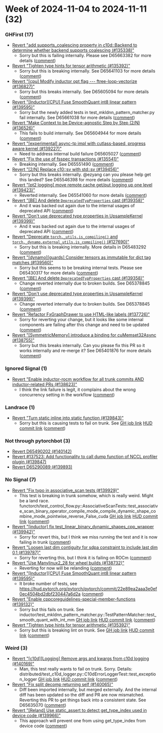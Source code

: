 # Week of 2024-11-04 to 2024-11-11 (32)

### GHFirst (17)

- [Revert "add supports_coalescing property in c10d::Backend  to determine whether backend supports coalescing (#135338)"](https://github.com/pytorch/pytorch/commit/1400fedf76a2e357d0abc539920ce097ed1bee0d)
  - Sorry but this is failing internally. Please see D65663382 for more details ([comment](https://github.com/pytorch/pytorch/pull/135338#issuecomment-2465911854))
- [Revert "Tighten type hints for tensor arithmetic (#135392)"](https://github.com/pytorch/pytorch/commit/beae7725be141f4539d87a58b455b5467118dcdf)
  - Sorry but this is breaking internally. See D65641103 for more details ([comment](https://github.com/pytorch/pytorch/pull/135392#issuecomment-2465906839))
- [Revert "[cpu] Modify inductor opt flag --- ftree-loop-vectorize (#136827)"](https://github.com/pytorch/pytorch/commit/347f96061f1cff603983b9be19ec92b374329a5b)
  - Sorry but this breaks internally. See D65605094 for more details ([comment](https://github.com/pytorch/pytorch/pull/136827#issuecomment-2465805271))
- [Revert "[Inductor][CPU] Fuse SmoothQuant int8 linear pattern (#139595)"](https://github.com/pytorch/pytorch/commit/a7724518c05006368a48b52b3a4ef69b109dd17c)
  - Sorry but the newly added tests in test_mkldnn_pattern_matcher.py fail internally. See D65661038 for more details ([comment](https://github.com/pytorch/pytorch/pull/139595#issuecomment-2465797016))
- [Revert "Make Context to be Device-agnostic Step by Step (2/N) (#136526)"](https://github.com/pytorch/pytorch/commit/80d0356b111589fd0425d3668b8c6d4a203e8548)
  - This fails to build internally. See D65604944 for more details ([comment](https://github.com/pytorch/pytorch/pull/136526#issuecomment-2465790157))
- [Revert "[experimental] async-tp impl with cutlass-based, progress aware kernel (#139227)"](https://github.com/pytorch/pytorch/commit/36e0f119d0359a3ad75d0ab665353c314edc20aa)
  - Need to address internal build failure D65605027 ([comment](https://github.com/pytorch/pytorch/pull/139227#issuecomment-2463204467))
- [Revert "Fix the use of fsspec transactions (#135541)"](https://github.com/pytorch/pytorch/commit/a60bc051e3755a6a87ad03eee84a640af3f28682)
  - Breaking internally. See D65551490 ([comment](https://github.com/pytorch/pytorch/pull/135541#issuecomment-2462774239))
- [Revert "[2/N] Replace c10::sv with std::sv (#139456)"](https://github.com/pytorch/pytorch/commit/7e023863031146e4d2e508ef99e4a167293359ee)
  - Sorry but this breaks internally. @ezyang can you please help get this landed? See D65546398 for more details ([comment](https://github.com/pytorch/pytorch/pull/139456#issuecomment-2462768891))
- [Revert "[pt2 logging] move remote cache get/put logging up one level (#139423)"](https://github.com/pytorch/pytorch/commit/9018326bb836f881292d61adbd0903fd3965e827)
  - Reverted internally. See D65541060 for more details ([comment](https://github.com/pytorch/pytorch/pull/139423#issuecomment-2460765579))
- [Revert "[BE] And delete `DeprecatedTypProperties` cast (#139358)"](https://github.com/pytorch/pytorch/commit/06ad4044019a10bc8561b4f699d9bf77254bc04f)
  - And it was backed out again due to the internal usages of deprecated API ([comment](https://github.com/pytorch/pytorch/pull/139358#issuecomment-2459740090))
- [Revert "Don't use deprecated type properties in UpsampleKernel (#139399)"](https://github.com/pytorch/pytorch/commit/53299b8a38b1354f41505d0c1ecb7742f77ed308)
  - And it was backed out again due to the internal usages of deprecated API ([comment](https://github.com/pytorch/pytorch/pull/139358#issuecomment-2459740090))
- [Revert "Deprecate `torch._utils.is_compiling()` and `torch._dynamo.external_utils.is_compiling()` (#127690)"](https://github.com/pytorch/pytorch/commit/1d28b8b6d52c69607bedf0a7c00b9a859adf6f4d)
  - Sorry but this is breaking internally. More details in D65483292 ([comment](https://github.com/pytorch/pytorch/pull/127690#issuecomment-2458381056))
- [Revert "[dynamo][guards] Consider tensors as immutable for dict tag matches (#139560)"](https://github.com/pytorch/pytorch/commit/4d5cc1b4efa2c07a798c2b216990056153c6fe3a)
  - Sorry but this seems to be breaking internal tests. Please see D65430317 for more details ([comment](https://github.com/pytorch/pytorch/pull/139560#issuecomment-2457620720))
- [Revert "[BE] And delete `DeprecatedTypProperties` cast (#139358)"](https://github.com/pytorch/pytorch/commit/1b6f0b2a00cf411d708e0fda40883724cd06e4ff)
  - Change reverted internally due to broken builds. See D65378845 ([comment](https://github.com/pytorch/pytorch/pull/139358#issuecomment-2455959040))
- [Revert "Don't use deprecated type properties in UpsampleKernel (#139399)"](https://github.com/pytorch/pytorch/commit/4a3ee964274901464f47ff133cec5e48fb4e33c6)
  - Change reverted internally due to broken builds. See D65378845 ([comment](https://github.com/pytorch/pytorch/pull/139358#issuecomment-2455959040))
- [Revert "Refactor FxGraphDrawer to use HTML-like labels (#137726)"](https://github.com/pytorch/pytorch/commit/6dada2136aa3cd8d3752c1b7f10abf5e97c838d1)
  - Sorry for reverting your change, but it looks like some internal components are failing after this change and need to be updated ([comment](https://github.com/pytorch/pytorch/pull/137726#issuecomment-2455332612))
- [Revert "[SymmetricMemory] introduce a binding for cuMemset32Async (#138755)"](https://github.com/pytorch/pytorch/commit/3ca794783f3fd7b3fec97135282ffa5426ddc73f)
  - Sorry but this breaks internally.  Can you please fix this PR so it works internally and re-merge it? See D65401876 for more details ([comment](https://github.com/pytorch/pytorch/pull/138755#issuecomment-2455173596))

### Ignored Signal (1)

- [Revert "Enable inductor-rocm workflow for all trunk commits AND inductor-related PRs (#138623)"](https://github.com/pytorch/pytorch/commit/fc6496c70364d6da4e3a5c4bd03e1892f5da82de)
  - I think the link failure is legit, it complains about the wrong concurrency setting in the workflow ([comment](https://github.com/pytorch/pytorch/pull/138623#issuecomment-2465277228))

### Landrace (1)

- [Revert "Turn static inline into static function (#139843)"](https://github.com/pytorch/pytorch/commit/68f1b52d8a65cf0f3f49b93410fb76a3dbc1ba80)
  - Sorry but this is causing tests to fail on trunk. See [GH job link](https://github.com/pytorch/pytorch/actions/runs/11729669425/job/32675829894) [HUD commit link](https://hud.pytorch.org/pytorch/pytorch/commit/72d3f5b26d90396f7a357fa3e5d82656ca74c102) ([comment](https://github.com/pytorch/pytorch/pull/139843#issuecomment-2463354131))

### Not through pytorchbot (3)

- [Revert D65490202 (#140142)](https://github.com/pytorch/pytorch/commit/411203e7c1daf687b85f36e07e45d4535c2b5b75)
- [Revert #137523: Add functionality to call dump function of NCCL profiler plugin (#139847)](https://github.com/pytorch/pytorch/commit/1127c8259296235b164087bfb2442dcb6224fb2b)
- [Revert D65290089 (#139893)](https://github.com/pytorch/pytorch/commit/52446d7f300c251a87d14196a597accab7e758dc)

### No Signal (7)

- [Revert "Fix typo in associative_scan tests (#139929)"](https://github.com/pytorch/pytorch/commit/3483f7809ecda6868d952e2d7a148572c087876f)
  - This test is breaking in trunk somehow, which is really weird. Might be a land race. functorch/test_control_flow.py::AssociativeScanTests::test_associative_scan_binary_operator_compile_mode_compile_dynamic_shape_combine_mode_pointwise_reverse_False_cuda [GH job link](https://github.com/pytorch/pytorch/actions/runs/11747748990/job/32732254909) [HUD commit link](https://hud.pytorch.org/pytorch/pytorch/commit/7fa94f03635709a30ef85c6955dcdd5051e72e71) ([comment](https://github.com/pytorch/pytorch/pull/139929#issuecomment-2465773366))
- [Revert "[inductor] fix test_linear_binary_dynamic_shapes_cpp_wrapper (#139942)"](https://github.com/pytorch/pytorch/commit/f0ffaa5e1644d4978e9f0e54557a7964c574dd52)
  - Sorry for revert this, but I think we miss running the test and it is now failing in trunk ([comment](https://github.com/pytorch/pytorch/pull/139942#issuecomment-2463599298))
- [Revert "Loosen last dim contiguity for sdpa constraint to include last dim 0,1 (#139787)"](https://github.com/pytorch/pytorch/commit/604e353caefb2fdf777ef02035232d54c3642798)
  - Sorry for reverting this, but I think it is failing on ROCm ([comment](https://github.com/pytorch/pytorch/pull/139787#issuecomment-2461234683))
- [Revert "Use Manylinux2_28 for wheel builds (#138732)"](https://github.com/pytorch/pytorch/commit/dd6738c1ad6dd5c13f583a8236182e4d5aff17ad)
  - Reverting for now will be relanding ([comment](https://github.com/pytorch/pytorch/pull/138732#issuecomment-2460570980))
- [Revert "[Inductor][CPU] Fuse SmoothQuant int8 linear pattern (#139595)"](https://github.com/pytorch/pytorch/commit/44e4949bcfda3bb41f3d70f0e3f4b137a8087d89)
  - It broke number of tests, see https://hud.pytorch.org/pytorch/pytorch/commit/22e89ea2aaa3e0ef0ec4504bd2dbf230447a6d2a ([comment](https://github.com/pytorch/pytorch/pull/139595#issuecomment-2459754355))
- [Revert "Enable cppcoreguidelines-special-member-functions (#139132)"](https://github.com/pytorch/pytorch/commit/10d77293335b01ab97ef3271a3a0ea38dbccf843)
  - Sorry but this fails on trunk. See inductor/test_mkldnn_pattern_matcher.py::TestPatternMatcher::test_smooth_quant_with_int_mm [GH job link](https://github.com/pytorch/pytorch/actions/runs/11699366379/job/32591132460) [HUD commit link](https://hud.pytorch.org/pytorch/pytorch/commit/22e89ea2aaa3e0ef0ec4504bd2dbf230447a6d2a) ([comment](https://github.com/pytorch/pytorch/pull/139132#issuecomment-2459743145))
- [Revert "Tighten type hints for tensor arithmetic (#135392)"](https://github.com/pytorch/pytorch/commit/6add86a29f6d25c2468207be0f5f4937b27b7e3b)
  - Sorry but this is breaking lint on trunk. See [GH job link](https://github.com/pytorch/pytorch/actions/runs/11673543178/job/32504499599) [HUD commit link](https://hud.pytorch.org/pytorch/pytorch/commit/bf5cd8d0116d90d24b8acb38d578b8952dab22ef) ([comment](https://github.com/pytorch/pytorch/pull/135392#issuecomment-2455908056))

### Weird (3)

- [Revert "[c10d][Logging] Remove args and kwargs from c10d logging (#140169)"](https://github.com/pytorch/pytorch/commit/58b661cda2c002a8e1ac3bee494bfe1f7420437c)
  - Man, this test really wants to fail on trunk. Sorry. Details:  distributed/test_c10d_logger.py::C10dErrorLoggerTest::test_exception_logger [GH job link](https://github.com/pytorch/pytorch/actions/runs/11751023962/job/32740983427) [HUD commit link](https://hud.pytorch.org/pytorch/pytorch/commit/e3b2f04f052fbc5dcf728f33ac59917d087c324c) ([comment](https://github.com/pytorch/pytorch/pull/140169#issuecomment-2465933413))
- [Revert "Fix split decomp returning self (#140065)"](https://github.com/pytorch/pytorch/commit/7eb66173e2b321985efefd319d75882a56ff89ef)
  - Diff been imported internally, but merged externally. And the internal diff has been updated so the diff and PR are now mismatched.  Reverting this PR to get things back into a consistent state. See D65635070 ([comment](https://github.com/pytorch/pytorch/pull/140065#issuecomment-2465928027))
- [Revert "[Reland] Use static_assert to detect get_type_index used in device code (#139966)"](https://github.com/pytorch/pytorch/commit/07ad74635bb1dca02fcdf1be2f990e59effd296c)
  - This approach will prevent one from using get_type_index from device code ([comment](https://github.com/pytorch/pytorch/pull/139966#issuecomment-2465701260))
